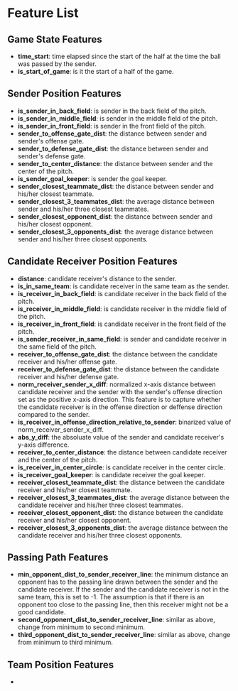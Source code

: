 # Feature List

## Game State Features

- **time_start**: time elapsed since the start of the half at the time the ball was passed by the sender.
- **is_start_of_game**: is it the start of a half of the game.

## Sender Position Features

- **is_sender_in_back_field**: is sender in the back field of the pitch.
- **is_sender_in_middle_field**: is sender in the middle field of the pitch.
- **is_sender_in_front_field**: is sender in the front field of the pitch.
- **sender_to_offense_gate_dist**: the distance between sender and sender's offense gate.
- **sender_to_defense_gate_dist**: the distance between sender and sender's defense gate.
- **sender_to_center_distance**: the distance between sender and the center of the pitch.
- **is_sender_goal_keeper**: is sender the goal keeper.
- **sender_closest_teammate_dist**: the distance between sender and his/her closest teammate.
- **sender_closest_3_teammates_dist**: the average distance between sender and his/her three closest teammates.
- **sender_closest_opponent_dist**: the distance between sender and his/her closest opponent.
- **sender_closest_3_opponents_dist**: the average distance between sender and his/her three closest opponents.

## Candidate Receiver Position Features

- **distance**: candidate receiver's distance to the sender.
- **is_in_same_team**: is candidate receiver in the same team as the sender.
- **is_receiver_in_back_field**: is candidate receiver in the back field of the pitch.
- **is_receiver_in_middle_field**: is candidate receiver in the middle field of the pitch.
- **is_receiver_in_front_field**: is candidate receiver in the front field of the pitch.
- **is_sender_receiver_in_same_field**: is sender and candidate receiver in the same field of the pitch.
- **receiver_to_offense_gate_dist**: the distance between the candidate receiver and his/her offense gate.
- **receiver_to_defense_gate_dist**: the distance between the candidate receiver and his/her defense gate.
- **norm_receiver_sender_x_diff**: normalized x-axis distance between candidate receiver and the sender with the sender's offense direction set as the positive x-axis direction. This feature is to capture whether the candidate receiver is in the offense direction or deffense direction compared to the sender.
- **is_receiver_in_offense_direction_relative_to_sender**: binarized value of norm_receiver_sender_x_diff.
- **abs_y_diff**: the absoluate value of the sender and candidate receiver's y-axis difference.
- **receiver_to_center_distance**: the distance between candidate receiver and the center of the pitch.
- **is_receiver_in_center_circle**: is candidate receiver in the center circle.
- **is_receiver_goal_keeper**: is candidate receiver the goal keeper.
- **receiver_closest_teammate_dist**: the distance between the candidate receiver and his/her closest teammate.
- **receiver_closest_3_teammates_dist**: the average distance between the candidate receiver and his/her three closest teammates.
- **receiver_closest_opponent_dist**: the distance between the candidate receiver and his/her closest opponent.
- **receiver_closest_3_opponents_dist**: the average distance between the candidate receiver and his/her three closest opponents.

## Passing Path Features

- **min_opponent_dist_to_sender_receiver_line**: the minimum distance an opponent has to the passing line drawn between the sender and the candidate receiver. If the sender and the candidate receiver is not in the same team, this is set to -1. The assumption is that if there is an opponent too close to the passing line, then this receiver might not be a good candidate.
- **second_opponent_dist_to_sender_receiver_line**: similar as above, change from minimum to second minimum.
- **third_opponent_dist_to_sender_receiver_line**: similar as above, change from minimum to third minimum.

## Team Position Features

- 